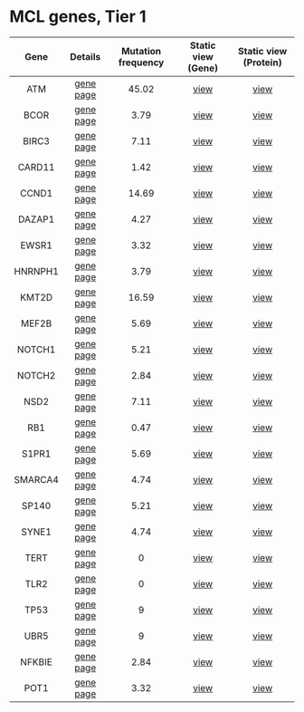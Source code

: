 # MCL genes, Tier 1
| Gene | Details | Mutation frequency | Static view (Gene) | Static view (Protein) |
| :---: | :---: | :---: | :---: | :---: |
| ATM | [gene page](ATM) | 45.02 | [view](images/proteinpaint/ATM.svg) | [view](images/proteinpaint/ATM_NM_000051.svg) |
| BCOR | [gene page](BCOR) | 3.79 | [view](images/proteinpaint/BCOR.svg) | [view](images/proteinpaint/BCOR_NM_017745.svg) |
| BIRC3 | [gene page](BIRC3) | 7.11 | [view](images/proteinpaint/BIRC3.svg) | [view](images/proteinpaint/BIRC3_NM_001165.svg) |
| CARD11 | [gene page](CARD11) | 1.42 | [view](images/proteinpaint/CARD11.svg) | [view](images/proteinpaint/CARD11_NM_032415.svg) |
| CCND1 | [gene page](CCND1) | 14.69 | [view](images/proteinpaint/CCND1.svg) | [view](images/proteinpaint/CCND1_NM_053056.svg) |
| DAZAP1 | [gene page](DAZAP1) | 4.27 | [view](images/proteinpaint/DAZAP1.svg) | [view](images/proteinpaint/DAZAP1_ENST00000233078.svg) |
| EWSR1 | [gene page](EWSR1) | 3.32 | [view](images/proteinpaint/EWSR1.svg) | [view](images/proteinpaint/EWSR1_NM_013986.svg) |
| HNRNPH1 | [gene page](HNRNPH1) | 3.79 | [view](images/proteinpaint/HNRNPH1.svg) | [view](images/proteinpaint/HNRNPH1_NM_005520.svg) |
| KMT2D | [gene page](KMT2D) | 16.59 | [view](images/proteinpaint/KMT2D.svg) | [view](images/proteinpaint/KMT2D_NM_003482.svg) |
| MEF2B | [gene page](MEF2B) | 5.69 | [view](images/proteinpaint/MEF2B.svg) | [view](images/proteinpaint/MEF2B_NM_001145785.svg) |
| NOTCH1 | [gene page](NOTCH1) | 5.21 | [view](images/proteinpaint/NOTCH1.svg) | [view](images/proteinpaint/NOTCH1_NM_017617.svg) |
| NOTCH2 | [gene page](NOTCH2) | 2.84 | [view](images/proteinpaint/NOTCH2.svg) | [view](images/proteinpaint/NOTCH2_NM_024408.svg) |
| NSD2 | [gene page](NSD2) | 7.11 | [view](images/proteinpaint/NSD2.svg) | [view](images/proteinpaint/NSD2_NM_133330.svg) |
| RB1 | [gene page](RB1) | 0.47 | [view](images/proteinpaint/RB1.svg) | [view](images/proteinpaint/RB1_NM_000321.svg) |
| S1PR1 | [gene page](S1PR1) | 5.69 | [view](images/proteinpaint/S1PR1.svg) | [view](images/proteinpaint/S1PR1_NM_001400.svg) |
| SMARCA4 | [gene page](SMARCA4) | 4.74 | [view](images/proteinpaint/SMARCA4.svg) | [view](images/proteinpaint/SMARCA4_NM_001128849.svg) |
| SP140 | [gene page](SP140) | 5.21 | [view](images/proteinpaint/SP140.svg) | [view](images/proteinpaint/SP140_NM_007237.svg) |
| SYNE1 | [gene page](SYNE1) | 4.74 | [view](images/proteinpaint/SYNE1.svg) | [view](images/proteinpaint/SYNE1_NM_182961.svg) |
| TERT | [gene page](TERT) | 0 | [view](images/proteinpaint/TERT.svg) | [view](images/proteinpaint/TERT_NM_198253.svg) |
| TLR2 | [gene page](TLR2) | 0 | [view](images/proteinpaint/TLR2.svg) | [view](images/proteinpaint/TLR2_NM_003264.svg) |
| TP53 | [gene page](TP53) | 9 | [view](images/proteinpaint/TP53.svg) | [view](images/proteinpaint/TP53_NM_000546.svg) |
| UBR5 | [gene page](UBR5) | 9 | [view](images/proteinpaint/UBR5.svg) | [view](images/proteinpaint/UBR5_NM_015902.svg) |
| NFKBIE | [gene page](NFKBIE) | 2.84 | [view](images/proteinpaint/NFKBIE.svg) | [view](images/proteinpaint/NFKBIE_NM_004556.svg) |
| POT1 | [gene page](POT1) | 3.32 | [view](images/proteinpaint/POT1.svg) | [view](images/proteinpaint/POT1_NM_015450.svg) |
